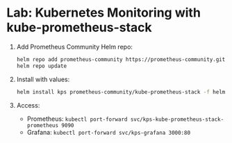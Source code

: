 # Lab: Kubernetes Monitoring with kube-prometheus-stack

1. Add Prometheus Community Helm repo:
   ```bash
   helm repo add prometheus-community https://prometheus-community.github.io/helm-charts
   helm repo update
   ```

2. Install with values:
   ```bash
   helm install kps prometheus-community/kube-prometheus-stack -f helm-values.yaml
   ```

3. Access:
   - Prometheus: `kubectl port-forward svc/kps-kube-prometheus-stack-prometheus 9090`
   - Grafana: `kubectl port-forward svc/kps-grafana 3000:80`


